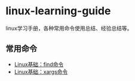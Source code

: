 # linux-learning-guide
linux学习手册，各种常用命令使用总结、经验总结等。

## 常用命令

* [Linux基础：find命令](命令总结/find.md)
* [Linux基础：xargs命令](命令总结/xargs.md)
